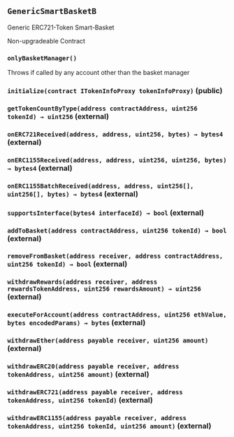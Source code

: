 ## `GenericSmartBasketB`

Generic ERC721-Token Smart-Basket


Non-upgradeable Contract

### `onlyBasketManager()`



Throws if called by any account other than the basket manager


### `initialize(contract ITokenInfoProxy tokenInfoProxy)` (public)





### `getTokenCountByType(address contractAddress, uint256 tokenId) → uint256` (external)





### `onERC721Received(address, address, uint256, bytes) → bytes4` (external)





### `onERC1155Received(address, address, uint256, uint256, bytes) → bytes4` (external)





### `onERC1155BatchReceived(address, address, uint256[], uint256[], bytes) → bytes4` (external)





### `supportsInterface(bytes4 interfaceId) → bool` (external)





### `addToBasket(address contractAddress, uint256 tokenId) → bool` (external)





### `removeFromBasket(address receiver, address contractAddress, uint256 tokenId) → bool` (external)





### `withdrawRewards(address receiver, address rewardsTokenAddress, uint256 rewardsAmount) → uint256` (external)





### `executeForAccount(address contractAddress, uint256 ethValue, bytes encodedParams) → bytes` (external)





### `withdrawEther(address payable receiver, uint256 amount)` (external)





### `withdrawERC20(address payable receiver, address tokenAddress, uint256 amount)` (external)





### `withdrawERC721(address payable receiver, address tokenAddress, uint256 tokenId)` (external)





### `withdrawERC1155(address payable receiver, address tokenAddress, uint256 tokenId, uint256 amount)` (external)






